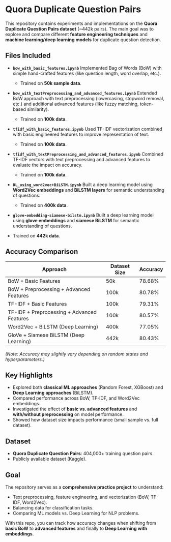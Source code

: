 
# Quora Duplicate Question Pairs

This repository contains experiments and implementations on the **Quora Duplicate Question Pairs dataset** (\~442k pairs). The main goal was to explore and compare different **feature engineering techniques** and **machine learning/deep learning models** for duplicate question detection.

## Files Included

* **`bow_with_basic_features.ipynb`**
  Implemented Bag of Words (BoW) with simple hand-crafted features (like question length, word overlap, etc.).

  * Trained on **50k sample data**.

* **`bow_with_textPreprocessing_and_advanced_features.ipynb`**
  Extended BoW approach with text preprocessing (lowercasing, stopword removal, etc.) and additional advanced features (like fuzzy matching, token-based similarity).

  * Trained on **100k data**.

* **`tfidf_with_basic_features.ipynb`**
  Used TF-IDF vectorization combined with basic engineered features to improve representation of text.

  * Trained on **100k data**.

* **`tfidf_with_textPreprocessing_and_advanced_features.ipynb`**
  Combined TF-IDF vectors with text preprocessing and advanced features to evaluate the impact on accuracy.

  * Trained on **100k data**.

* **`DL_using_word2vec+BiLSTM.ipynb`**
  Built a deep learning model using **Word2Vec embeddings** and **BiLSTM layers** for semantic understanding of questions.

  * Trained on **400k data**.
 
 * **`glove-embedding-siamese-bilstm.ipynb`**
  Built a deep learning model using **glove embeddings** and **siamese BiLSTM** for semantic understanding of questions.

  * Trained on **442k data**.

## Accuracy Comparison

| Approach                                   | Dataset Size | Accuracy |
| ------------------------------------------ | ------------ | -------- |
| BoW + Basic Features                       | 50k          | 78.68%    |
| BoW + Preprocessing + Advanced Features    | 100k         | 80.78%  |
| TF-IDF + Basic Features                    | 100k         | 79.31%  |
| TF-IDF + Preprocessing + Advanced Features | 100k         | 80.57%   |
| Word2Vec + BiLSTM (Deep Learning)          | 400k         | 77.05%   |
| GloVe + Siamese BiLSTM (Deep Learning)     | 442k         | 80.43%   |

*(Note: Accuracy may slightly vary depending on random states and hyperparameters.)*

## Key Highlights

* Explored both **classical ML approaches** (Random Forest, XGBoost) and **Deep Learning approaches** (BiLSTM).
* Compared performance across BoW, TF-IDF, and Word2Vec embeddings.
* Investigated the effect of **basic vs. advanced features** and **with/without preprocessing** on model performance.
* Showed how dataset size impacts performance (small sample vs. full dataset).

## Dataset

* **Quora Duplicate Question Pairs**: 404,000+ training question pairs.
* Publicly available dataset (Kaggle).

## Goal

The repository serves as a **comprehensive practice project** to understand:

* Text preprocessing, feature engineering, and vectorization (BoW, TF-IDF, Word2Vec).
* Balancing data for classification tasks.
* Comparing ML models vs. Deep Learning for NLP problems.

With this repo, you can track how accuracy changes when shifting from **basic BoW** to **advanced features** and finally to **Deep Learning with embeddings**.
